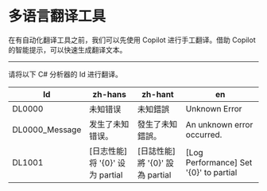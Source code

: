 # 多语言翻译工具

在有自动化翻译工具之前，我们可以先使用 Copilot 进行手工翻译。借助 Copilot 的智能提示，可以快速生成翻译文本。

---

请将以下 C# 分析器的 Id 进行翻译。

| Id             | zh-hans                   | zh-hant                   | en                                     |
|----------------|---------------------------|---------------------------|----------------------------------------|
| DL0000         | 未知错误                      | 未知錯誤                      | Unknown Error                          |
| DL0000_Message | 发生了未知错误。                  | 發生了未知錯誤。                  | An unknown error occurred.             |
| DL1001         | [日志性能] 将 '{0}' 设为 partial | [日誌性能] 將 '{0}' 設為 partial | [Log Performance] Set '{0}' to partial |
